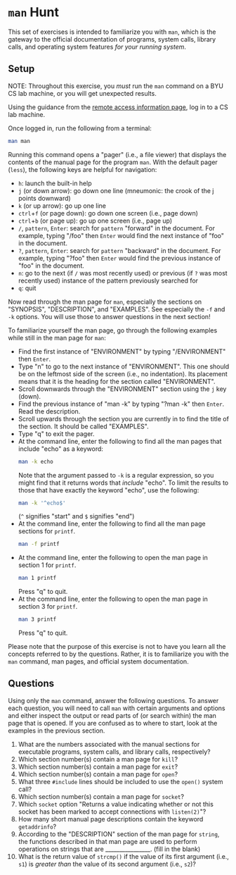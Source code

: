 # `man` Hunt

This set of exercises is intended to familiarize you with `man`, which is the
gateway to the official documentation of programs, system calls, library calls,
and operating system features _for your running system_.


## Setup

NOTE: Throughout this exercise, you _must_ run the `man` command on a BYU CS
lab machine, or you will get unexpected results.

Using the guidance from the
[remote access information page](../REMOTE_ACCESS.md), log in to a CS lab
machine.

Once logged in, run the following from a terminal:

```bash
man man
```

Running this command opens a "pager" (i.e., a file viewer) that displays the
contents of the manual page for the program `man`.  With the default pager
(`less`), the following keys are helpful for navigation:

 - `h`: launch the built-in help
 - `j` (or down arrow): go down one line (mneumonic: the crook of the j points
   downward)
 - `k` (or up arrow): go up one line
 - `ctrl`+`f` (or page down): go down one screen (i.e., page down)
 - `ctrl`+`b` (or page up): go up one screen (i.e., page up)
 - `/`, `pattern`, `Enter`: search for `pattern` "forward" in the document.
   For example, typing "/foo" then `Enter` would find the next instance of
   "foo" in the document.
 - `?`, `pattern`, `Enter`: search for `pattern` "backward" in the document.
   For example, typing "?foo" then `Enter` would find the previous instance of
   "foo" in the document.
 - `n`: go to the next (if `/` was most recently used) or previous (if `?` was
   most recently used) instance of the pattern previously searched for
 - `q`: quit

Now read through the man page for `man`, especially the sections on "SYNOPSIS",
"DESCRIPTION", and "EXAMPLES".  See especially the `-f` and `-k` options.  You
will use those to answer questions in the next section!

To familiarize yourself the man page, go through the following examples while
still in the man page for `man`:

 - Find the first instance of "ENVIRONMENT" by typing "/ENVIRONMENT" then
   `Enter`.
 - Type "n" to go to the next instance of "ENVIRONMENT".  This one should be on
   the leftmost side of the screen (i.e., no indentation).  Its placement means
   that it is the heading for the section called "ENVIRONMENT".
 - Scroll downwards through the "ENVIRONMENT" section using the `j` key (down).
 - Find the previous instance of "man -k" by typing "?man -k" then `Enter`.
   Read the description.
 - Scroll upwards through the section you are currently in to find the title of
   the section.  It should be called "EXAMPLES".
 - Type "q" to exit the pager.
 - At the command line, enter the following to find all the man pages that
   include "echo" as a keyword:
   ```bash
   man -k echo
   ```
   Note that the argument passed to `-k` is a regular expression, so you might
   find that it returns words that _include_ "echo".  To limit the results to
   those that have exactly the keyword "echo", use the following:
   ```bash
   man -k '^echo$'
   ```
   (`^` signifies "start" and `$` signifies "end")
 - At the command line, enter the following to find all the man page sections
   for `printf`.
   ```bash
   man -f printf
   ```
 - At the command line, enter the following to open the man page in section 1
   for `printf`.
   ```bash
   man 1 printf
   ```
   Press "q" to quit.
 - At the command line, enter the following to open the man page in section 3
   for `printf`.
   ```bash
   man 3 printf
   ```
   Press "q" to quit.

Please note that the purpose of this exercise is not to have you learn all the
concepts referred to by the questions.  Rather, it is to familiarize you with
the `man` command, man pages, and official system documentation.


## Questions

Using only the `man` command, answer the following questions.  To answer each
question, you will need to call `man` with certain arguments and options and
either inspect the output or read parts of (or search within) the man page that
is opened.  If you are confused as to where to start, look at the examples in
the previous section.

 1. What are the numbers associated with the manual sections for executable
    programs, system calls, and library calls, respectively?
 2. Which section number(s) contain a man page for `kill`?
 3. Which section number(s) contain a man page for `exit`?
 4. Which section number(s) contain a man page for `open`?
 5. What three `#include` lines should be included to use the `open()` system
    call?
 6. Which section number(s) contain a man page for `socket`?
 7. Which `socket` option "Returns a value indicating whether or not this
    socket has been marked to accept connections with `listen(2)`"?
 8. How many short manual page descriptions contain the keyword `getaddrinfo`?
 9. According to the "DESCRIPTION" section of the man page for `string`, the
    functions described in that man page are used to perform operations on
    strings that are ________________. (fill in the blank)
 10. What is the return value of `strcmp()` if the value of its first argument
     (i.e., `s1`) is _greater than_ the value of its second argument (i.e.,
     `s2`)?

